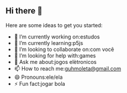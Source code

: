 ## Hi there 👋

Here are some ideas to get you started:

- 🔭 I’m currently working on:estudos
- 🌱 I’m currently learning:p5js
- 👯 I’m looking to collaborate on:com você
- 🤔 I’m looking for help with:games
- 💬 Ask me about:jogos elètronicos
- 📫 How to reach me:guhmoleta@gmail.com
- 😄 Pronouns:ele/ela
- ⚡ Fun fact:jogar bola

